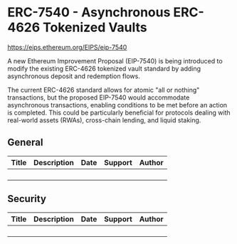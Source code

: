 # ERC-7540 - Asynchronous ERC-4626 Tokenized Vaults

https://eips.ethereum.org/EIPS/eip-7540

A new Ethereum Improvement Proposal (EIP-7540) is being introduced to modify the existing ERC-4626 tokenized vault standard by adding asynchronous deposit and redemption flows. 

The current ERC-4626 standard allows for atomic "all or nothing" transactions, but the proposed EIP-7540 would accommodate asynchronous transactions, enabling conditions to be met before an action is completed. This could be particularly beneficial for protocols dealing with real-world assets (RWAs), cross-chain lending, and liquid staking.

## General

| Title | Description | Date | Support | Author |
| ----- | ----------- | ---- | ------- | ------ |
|       |             |      |         |        |
|       |             |      |         |        |
|       |             |      |         |        |
|       |             |      |         |        |



## Security

| Title | Description | Date | Support | Author |
| ----- | ----------- | ---- | ------- | ------ |
|       |             |      |         |        |
|       |             |      |         |        |
|       |             |      |         |        |
|       |             |      |         |        |
